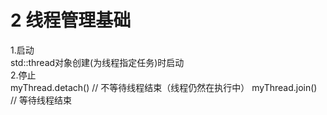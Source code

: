 # 2 线程管理基础
1.启动  
std::thread对象创建(为线程指定任务)时启动  
2.停止  
myThread.detach() // 不等待线程结束（线程仍然在执行中）
myThread.join() // 等待线程结束
